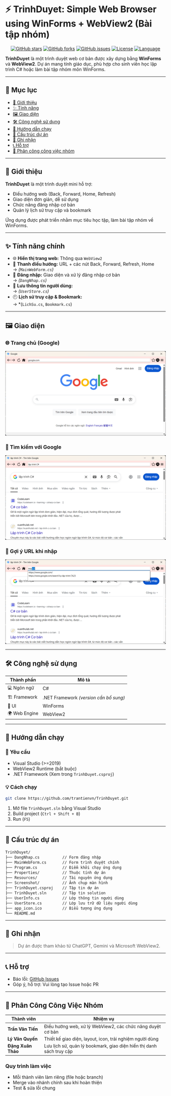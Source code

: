 
# ⚡ TrinhDuyet: Simple Web Browser using WinForms + WebView2 (Bài tập nhóm)

<div align="center">

[![GitHub stars](https://img.shields.io/github/stars/trantienvn/TrinhDuyet?style=for-the-badge)](https://github.com/trantienvn/TrinhDuyet/stargazers)
[![GitHub forks](https://img.shields.io/github/forks/trantienvn/TrinhDuyet?style=for-the-badge)](https://github.com/trantienvn/TrinhDuyet/network)
[![GitHub issues](https://img.shields.io/github/issues/trantienvn/TrinhDuyet?style=for-the-badge)](https://github.com/trantienvn/TrinhDuyet/issues)
[![License](https://img.shields.io/github/license/trantienvn/TrinhDuyet?style=for-the-badge)](LICENSE)
[![Language](https://img.shields.io/github/languages/top/trantienvn/TrinhDuyet?style=for-the-badge)](https://github.com/trantienvn/TrinhDuyet)

</div>

**TrinhDuyet** là một trình duyệt web cơ bản được xây dựng bằng **WinForms** và **WebView2**. Dự án mang tính giáo dục, phù hợp cho sinh viên học lập trình C# hoặc làm bài tập nhóm môn WinForms.

---

## 📑 Mục lục

- [📖 Giới thiệu](#-giới-thiệu)
- [✨ Tính năng](#-tính-năng-chính)
- [🖼️ Giao diện](#️-giao-diện)
- [🛠️ Công nghệ sử dụng](#-công-nghệ-sử-dụng)
- [🚀 Hướng dẫn chạy](#-hướng-dẫn-chạy)
- [📁 Cấu trúc dự án](#-cấu-trúc-dự-án)
- [🙏 Ghi nhận](#-ghi-nhận)
- [📞 Hỗ trợ](#-hỗ-trợ)
- [📌 Phân công công việc nhóm](#-phân-công-công-việc-nhóm)

---

## 📖 Giới thiệu

**TrinhDuyet** là một trình duyệt mini hỗ trợ:
- Điều hướng web (Back, Forward, Home, Refresh)
- Giao diện đơn giản, dễ sử dụng
- Chức năng đăng nhập cơ bản
- Quản lý lịch sử truy cập và bookmark

Ứng dụng được phát triển nhằm mục tiêu học tập, làm bài tập nhóm về WinForms.

---

## ✨ Tính năng chính

- 🌐 **Hiển thị trang web:** Thông qua `WebView2`
- 📍 **Thanh điều hướng:** URL + các nút Back, Forward, Refresh, Home  
  → *(`MainWebForm.cs`)*
- 🔐 **Đăng nhập:** Giao diện và xử lý đăng nhập cơ bản  
  → *(`DangNhap.cs`)*
- 👤 **Lưu thông tin người dùng:**  
  → *(`UserStore.cs`)*
- 🕘 **Lịch sử truy cập & Bookmark:**  
  → *(`LichSu.cs`, `Bookmark.cs`) 

---

## 🖼️ Giao diện

### 🌐 Trang chủ (Google)
![Trang chủ](Screenshot/img1.png)

### 🔎 Tìm kiếm với Google
![Tìm kiếm](Screenshot/img2.png)

### 📑 Gợi ý URL khi nhập
![Gợi ý URL](Screenshot/img3.png)

---

## 🛠️ Công nghệ sử dụng

| Thành phần | Mô tả |
|------------|-------|
| 💻 Ngôn ngữ | C# |
| 🏗️ Framework | .NET Framework *(version cần bổ sung)* |
| 🎨 UI | WinForms |
| 🌍 Web Engine | WebView2 |

---

## 🚀 Hướng dẫn chạy

### 🔧 Yêu cầu

- Visual Studio (>=2019)
- WebView2 Runtime (bắt buộc)
- .NET Framework (Xem trong `TrinhDuyet.csproj`)

### 💡 Cách chạy

```bash
git clone https://github.com/trantienvn/TrinhDuyet.git
````

1. Mở file `TrinhDuyet.sln` bằng Visual Studio
2. Build project (`Ctrl + Shift + B`)
3. Run (`F5`)

---

## 📁 Cấu trúc dự án

```plaintext
TrinhDuyet/
├── DangNhap.cs          // Form đăng nhập
├── MainWebForm.cs       // Form trình duyệt chính
├── Program.cs           // Điểm khởi chạy ứng dụng
├── Properties/          // Thuộc tính dự án
├── Resources/           // Tài nguyên ứng dụng
├── Screenshot/          // Ảnh chụp màn hình
├── TrinhDuyet.csproj    // Tập tin dự án
├── TrinhDuyet.sln       // Tập tin solution
├── UserInfo.cs          // Lớp thông tin người dùng
├── UserStore.cs         // Lớp lưu trữ dữ liệu người dùng
├── app_icon.ico         // Biểu tượng ứng dụng
└── README.md
```

---

## 🙏 Ghi nhận

> Dự án được tham khảo từ ChatGPT, Gemini và Microsoft WebView2.

---

## 📞 Hỗ trợ

* Báo lỗi: [GitHub Issues](https://github.com/trantienvn/TrinhDuyet/issues)
* Góp ý, hỗ trợ: Vui lòng tạo Issue hoặc PR

---

## 📌 Phân Công Công Việc Nhóm

| Thành viên         | Nhiệm vụ                                                             |
| ------------------ | -------------------------------------------------------------------- |
| **Trần Văn Tiến**  | Điều hướng web, xử lý WebView2, các chức năng duyệt cơ bản           |
| **Lý Văn Quyến**   | Thiết kế giao diện, layout, icon, trải nghiệm người dùng             |
| **Đặng Xuân Thảo** | Lưu lịch sử, quản lý bookmark, giao diện hiển thị danh sách truy cập |

### Quy trình làm việc

* Mỗi thành viên làm riêng (file hoặc branch)
* Merge vào nhánh chính sau khi hoàn thiện
* Test & sửa lỗi chung
